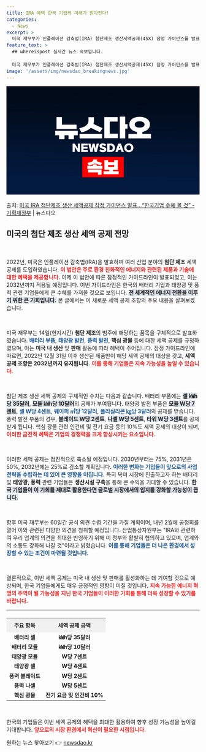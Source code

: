 ```yaml
---
title: IRA 혜택 한국 기업의 미래가 밝아진다!
categories:
  - News
excerpt: >
  미국 재무부가 인플레이션 감축법(IRA) 첨단제조 생산세액공제(45X) 잠정 가이던스를 발표했다. 정부는 미…
feature_text: >
  ## whereispost 실시간 뉴스 속보입니다.

  미국 재무부가 인플레이션 감축법(IRA) 첨단제조 생산세액공제(45X) 잠정 가이던스를 발표했다. 정부는 미…
image: '/assets/img/newsdao_breakingnews.jpg'
---
```


![뉴스다오 속보](/assets/img/newsdao_breakingnews.jpg)

<p>출처: <a href="https://newsdao.kr/2805" rel="dofollow">미국 IRA 첨단제조 생산 세액공제 잠정 가이던스 발표…“한국기업 수혜 볼 것” - 기획재정부</a> | 뉴스다오</p>

<h2 data-ke-size="size26">미국의 첨단 제조 생산 세액 공제 전망</h2>

<p data-ke-size="size16">&nbsp;</p>

2022년, 미국은 인플레이션 감축법(IRA)을 발효하며 여러 산업 분야의 **첨단 제조** 세액 공제를 도입하였습니다. <b><span style="color: #ee2323;">이 법안은 주로 환경 친화적인 에너지와 관련된 제품과 기술에 대한 혜택을 제공합니다.</span></b> 이제 이 법안에 따른 잠정적인 가이드라인이 발표되었고, 이는 2032년까지 적용될 예정입니다. 이번 가이드라인은 한국의 배터리 기업과 태양광 및 풍력 관련 기업들에게 큰 수혜를 가져올 것으로 보입니다. <b><span style="background-color: #21538527;">전 세계적인 에너지 전환을 이루기 위한 큰 기회입니다.</span></b> 본 글에서는 이 새로운 세액 공제 조항의 주요 내용을 살펴보겠습니다. 

<p data-ke-size="size16">&nbsp;</p>

미국 재무부는 14일(현지시간) **첨단 제조**의 범주에 해당하는 품목을 구체적으로 발표하였습니다. <b><span style="color: #1a5490;">배터리 부품</span></b>, <b><span style="color: #1a5490;">태양광 발전</span></b>, <b><span style="color: #1a5490;">풍력 발전</span></b>, **핵심 광물** 등에 대한 세액 공제를 규정하였으며, 이는 **미국 내 생산** 및 **판매** 활동에 따라 혜택이 주어집니다. 잠정 가이드라인에 따르면, 2022년 12월 31일 이후 생산된 제품만이 해당 세액 공제의 대상을 갖고, **세액 공제 조항은 2032년까지 유지됩니다.** <b><span style="color: #ee2323;">이를 통해 기업들은 지속 가능성을 높일 수 있습니다.</span></b> 

<p data-ke-size="size16">&nbsp;</p>

첨단 제조 생산 세액 공제의 구체적인 수치는 다음과 같습니다. 배터리 부품에는 <b><span style="background-color: #21538527;">셀 ㎾h당 35달러</span></b>, <b><span style="background-color: #21538527;">모듈 ㎾h당 10달러</span></b>의 공제가 부여됩니다. 태양광 발전 부품은 <b><span style="background-color: #21538527;">모듈 W당 7센트</span></b>, <b><span style="color: #1a5490;">셀 W당 4센트</span></b>, <b><span style="color: #1a5490;">웨이퍼 ㎡당 12달러</span></b>, <b><span style="color: #1a5490;">폴리실리콘 ㎏당 3달러</span></b>의 공제를 받습니다. 풍력 발전 부품의 경우, <b><span style="background-color: #21538527;">블레이드 W당 2센트</span></b>, <b><span style="background-color: #21538527;">나셀 W당 5센트</span></b>, <b><span style="background-color: #21538527;">타워 W당 3센트</span></b>를 공제받게 됩니다. 핵심 광물 관련 인건비 및 전기 요금 등의 10%도 세액 공제의 대상이 되며, <b><span style="color: #ee2323;">이러한 금전적 혜택은 기업의 경쟁력을 크게 향상시키는 요소입니다.</span></b>

<p data-ke-size="size16">&nbsp;</p>

이러한 세액 공제는 점진적으로 축소될 예정입니다. 2030년부터는 75%, 2031년은 50%, 2032년에는 25%로 감소할 계획입니다. <b><span style="color: #1a5490;">이러한 변화는 기업들이 앞으로의 사업 전략을 수립하는 데 있어 큰 영향을 미칩니다.</span></b> 특히 북미 시장에 진출하고자 하는 배터리 및 **태양광, 풍력** 관련 기업들은 **생산시설 구축**을 통해 큰 수익을 기대할 수 있습니다. <b><span style="background-color: #21538527;">한국 기업들이 이 기회를 제대로 활용한다면 글로벌 시장에서의 입지를 강화할 가능성이 큽니다.</span></b> 

<p data-ke-size="size16">&nbsp;</p>

향후 미국 재무부는 60일간 공식 의견 수렴 기간을 가질 계획이며, 내년 2월에 공청회를 열어 이와 관련된 다양한 의견을 청취할 예정입니다. 산업통상자원부는 "IRA와 관련하여 우리 업계의 의견을 최대한 반영하기 위해 미 정부와 활발히 협의하고 있으며, 업계와의 소통도 강화해 나갈 것"이라고 밝혔습니다. <b><span style="color: #1a5490;">이를 통해 기업들은 더 나은 환경에서 성장할 수 있는 조건이 마련될 것입니다.</span></b> 

<p data-ke-size="size16">&nbsp;</p>

결론적으로, 이번 세액 공제는 미국 내 생산 및 판매를 활성화하는 데 기여할 것으로 예상되며, 한국 기업들에게도 매우 긍정적인 영향이 미칠 것입니다. <b><span style="color: #ee2323;">지속 가능한 에너지 혁명의 주역이 될 가능성을 지닌 한국 기업들이 이러한 기회를 통해 더욱 성장할 수 있기를 바랍니다.</span></b> 

<hr>

<table style="width: 100%; border-collapse: collapse; margin-top: 20px;">
  <tr>
    <th style="text-align: center; height: 30px; background-color: #f1f1f1;"><b>주요 항목</b></th>
    <th style="text-align: center; height: 30px; background-color: #f1f1f1;"><b>세액 공제 금액</b></th>
  </tr>
  <tr>
    <td style="text-align: center; height: 17px;"><b>배터리 셀</b></td>
    <td style="text-align: center; height: 17px;"><b>㎾h당 35달러</b></td>
  </tr>
  <tr>
    <td style="text-align: center; height: 17px;"><b>배터리 모듈</b></td>
    <td style="text-align: center; height: 17px;"><b>㎾h당 10달러</b></td>
  </tr>
  <tr>
    <td style="text-align: center; height: 17px;"><b>태양광 모듈</b></td>
    <td style="text-align: center; height: 17px;"><b>W당 7센트</b></td>
  </tr>
  <tr>
    <td style="text-align: center; height: 17px;"><b>태양광 셀</b></td>
    <td style="text-align: center; height: 17px;"><b>W당 4센트</b></td>
  </tr>
  <tr>
    <td style="text-align: center; height: 17px;"><b>풍력 블레이드</b></td>
    <td style="text-align: center; height: 17px;"><b>W당 2센트</b></td>
  </tr>
  <tr>
    <td style="text-align: center; height: 17px;"><b>풍력 나셀</b></td>
    <td style="text-align: center; height: 17px;"><b>W당 5센트</b></td>
  </tr>
  <tr>
    <td style="text-align: center; height: 17px;"><b>핵심 광물</b></td>
    <td style="text-align: center; height: 17px;"><b>전기 요금 및 인건비 10%</b></td>
  </tr>
</table> 

<p data-ke-size="size16">&nbsp;</p>

한국의 기업들은 이번 세액 공제의 혜택을 최대한 활용하여 향후 성장 가능성을 높이길 기대합니다. <b><span style="color: #ee2323;">앞으로의 시장 환경에서 혁신이 필요한 시점입니다.</span></b> 

원하는 뉴스 찾아보기 👉 <a href="https://newsdao.kr" rel="dofollow">newsdao.kr</a>



